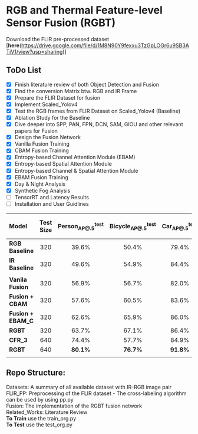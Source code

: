 # RGB and Thermal Feature-level Sensor Fusion (RGBT)
Download the FLIR pre-processed dataset [**here**(https://drive.google.com/file/d/1M8N90Y9fexxu3TzGpLOGr6u9SB3ATiV1/view?usp=sharing)]

## ToDo List

- [x] Finish literature review of both Object Detection and Fusion 
- [x] Find the conversion Matrix btw. RGB and IR Frame
- [x] Prepare the FLIR Dataset for fusion
- [x] Implement Scaled_Yolov4
- [x] Test the RGB frames from FLIR Dataset on Scaled_Yolov4 (Baseline)
- [x] Ablation Study for the Baseline
- [x] Dive deeper into SPP, PAN, FPN, DCN, SAM, GIOU and other relevant papers for Fusion
- [x] Design the Fusion Network
- [x] Vanilla Fusion Training
- [x] CBAM Fusion Training
- [x] Entropy-based Channel Attention Module (EBAM)
- [x] Entropy-based Spatial Attention Module
- [x] Entropy-based Channel & Spatial Attention Module
- [x] EBAM Fusion Training
- [x] Day & Night Analysis
- [x] Synthetic Fog Analysis
- [ ] TensorRT and Latency Results
- [ ] Installation and User Guidlines

| Model | Test Size | Person<sub>AP@.5</sub><sup>test</sup> | Bicycle<sub>AP@.5</sub><sup>test</sup> | Car<sub>AP@.5</sub><sup>test</sup> | Overall<sub>mAP@.5</sub><sup>test</sup> | Num. of Param. |
| :-- | :-: | :-: | :-: | :-: | :-: | :-: |
| **RGB Baseline** | 320 | 39.6% | 50.4% | 79.4% | 56.6% | 52.5 | 
| **IR Baseline** | 320 | 49.6% | 54.9% | 84.4% | 63.0% | 52.5 | 
|  |  |  |  |  |
| **Vanila Fusion** | 320 | 56.9% | 56.7% | 82.0% | 65.2% | 81.8 | 
| **Fusion + CBAM** | 320 | 57.6% | 60.5% | 83.6% | 67.2% | 82.7 | 
| **Fusion + EBAM_C** | 320 | 62.6% | 65.9% | 86.0% | 71.5% | 82.7% | 
| **RGBT** | 320 | 63.7% | 67.1% | 86.4% | 72.4% | 82.7 | 
| **CFR_3** | 640 | 74.4% | 57.7% | 84.9% | 72.3% | 276 | 
| **RGBT** | 640 | **80.1%** | **76.7%** | **91.8%** | **82.9%** | **82.7%** | 
|  |  |  |  |  |

## Repo Structure:
Datasets: A summary of all available dataset with IR-RGB image pair\
FLIR_PP: Preprocessing of the FLIR dataset - The cross-labeling algorithm can be used by using pp.py\
Fusion: The implementation of the RGBT fusion network\
Related_Works: Literature Review\
**To Train** use the train_org.py\
**To Test** use the test_org.py
